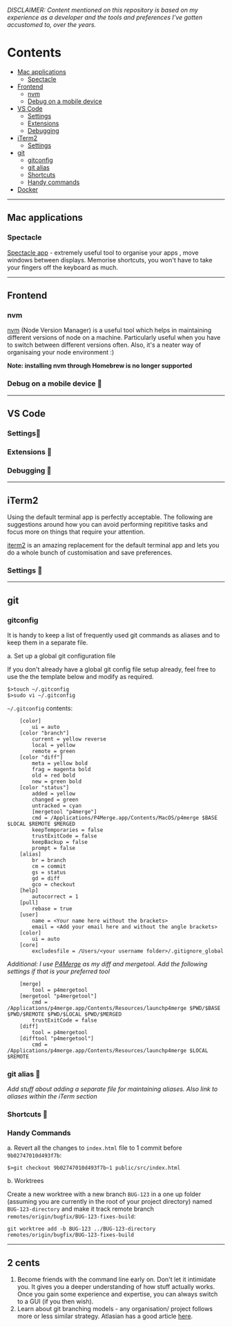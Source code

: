 *DISCLAIMER: Content mentioned on this repository is based on my experience as a developer and the tools and preferences I've gotten accustomed to, over the years.*

# Contents
- [Mac applications](#mac-applications)
    - [Spectacle](#spectacle)
- [Frontend](#frontend)
    - [nvm](#nvm)
    - [Debug on a mobile device](#debug-on-a-mobile-device)
- [VS Code](#vs-code)
    - [Settings](#settings)
    - [Extensions](#extensions)
    - [Debugging](#debugging)
- [iTerm2](#iTerm2)
    - [Settings](#iterm2-settings)
- [git](#git)
    - [gitconfig](#gitconfig)
    - [git alias](#git-alias)
    - [Shortcuts](#shortcuts)
    - [Handy commands](#handy-commands)
- [Docker](#docker)
---
## Mac applications
### Spectacle
[Spectacle app](https://www.spectacleapp.com/) - extremely useful tool to organise your apps , move windows between displays. Memorise shortcuts, you won't have to take your fingers off the keyboard as much. 

---

## Frontend
### nvm
[nvm](https://github.com/nvm-sh/nvm) (Node Version Manager) is a useful tool which helps in maintaining different versions of node on a machine. Particularly useful when you have to switch between different versions often. Also, it's a neater way of organisaing your node environment :)

**Note: installing nvm through Homebrew is no longer supported**

### Debug on a mobile device 📝
---
## VS Code
### Settings📝
### Extensions 📝
### Debugging 📝
---

## iTerm2
Using the default terminal app is perfectly acceptable. The following are suggestions around how you can avoid performing repititive tasks and focus more on things that require your attention. 

[iterm2](https://www.iterm2.com/) is an amazing replacement for the default terminal app and lets you do a whole bunch of customisation and save preferences. 

### Settings 📝
---

## git
### gitconfig 

It is handy to keep a list of frequently used git commands as aliases and to keep them in a separate file. 


a. Set up a global git configuration file


If you don't already have a global git config file setup already, feel free to use the the template below and modify as required. 
```
$>touch ~/.gitconfig
$>sudo vi ~/.gitconfig
```
`~/.gitconfig` contents:
```
    [color]
        ui = auto
    [color "branch"]
        current = yellow reverse
        local = yellow
        remote = green
    [color "diff"]
        meta = yellow bold
        frag = magenta bold
        old = red bold
        new = green bold
    [color "status"]
        added = yellow
        changed = green
        untracked = cyan
        [mergetool "p4merge"]
        cmd = /Applications/P4Merge.app/Contents/MacOS/p4merge $BASE $LOCAL $REMOTE $MERGED
        keepTemporaries = false
        trustExitCode = false
        keepBackup = false
        prompt = false
    [alias]
        br = branch
        cm = commit
        gs = status
        gd = diff
        gco = checkout
    [help]
        autocorrect = 1
    [pull]
        rebase = true
    [user]
        name = <Your name here without the brackets>
        email = <Add your email here and without the angle brackets>
    [color]
        ui = auto
    [core]
        excludesfile = /Users/<your username folder>/.gitignore_global
```

*Additional: I use [P4Merge](https://www.perforce.com/products/helix-core-apps/merge-diff-tool-p4merge) as my diff and mergetool. Add the following settings if that is your preferred tool*
```
    [merge]
        tool = p4mergetool
    [mergetool "p4mergetool"]
        cmd = /Applications/p4merge.app/Contents/Resources/launchp4merge $PWD/$BASE $PWD/$REMOTE $PWD/$LOCAL $PWD/$MERGED
        trustExitCode = false
    [diff]
        tool = p4mergetool
    [difftool "p4mergetool"]
        cmd = /Applications/p4merge.app/Contents/Resources/launchp4merge $LOCAL $REMOTE
```
### git alias 📝
*Add stuff about adding a separate file for maintaining aliases. Also link to aliases within the iTerm section*

### Shortcuts 📝

### Handy Commands
a. Revert all the changes to `index.html` file to 1 commit before `9b02747010d493f7b`:

```
$>git checkout 9b02747010d493f7b~1 public/src/index.html
```

b. Worktrees

Create a new worktree with a new branch `BUG-123` in a one up folder (assuming you are currently in the root of your project directory) named `BUG-123-directory` and make it track remote branch `remotes/origin/bugfix/BUG-123-fixes-build`:
```
git worktree add -b BUG-123 ../BUG-123-directory remotes/origin/bugfix/BUG-123-fixes-build
```
---
## 2 cents
1. Become friends with the command line early on. Don't let it intimidate you. It gives you a deeper understanding of how stuff actually works. Once you gain some experience and expertise, you can always switch to a GUI (if you then wish).
2. Learn about git branching models - any organisation/ project follows more or less similar strategy. Atlasian has a good article [here](https://www.atlassian.com/git/tutorials/comparing-workflows/gitflow-workflow).